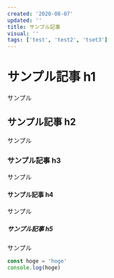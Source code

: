 ```yaml
---
created: '2020-08-07'
updated: ''
title: サンプル記事
visual: ''
tags: ['test', 'test2', 'tset3']
---
```


# サンプル記事 h1

サンプル

## サンプル記事 h2

サンプル

### サンプル記事 h3

サンプル

#### サンプル記事 h4

サンプル

##### サンプル記事 h5

サンプル

```ts
const hoge = 'hoge'
console.log(hoge)
```
